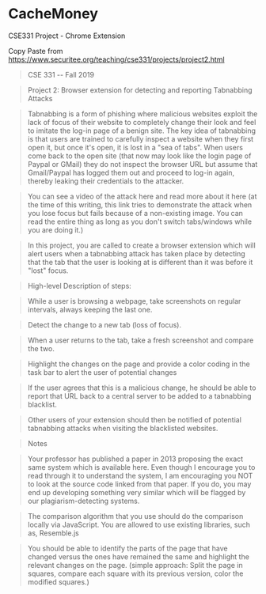 # CacheMoney
CSE331 Project - Chrome Extension


Copy Paste from https://www.securitee.org/teaching/cse331/projects/project2.html


> CSE 331 -- Fall 2019


> Project 2: Browser extension for detecting and reporting Tabnabbing Attacks


> Tabnabbing is a form of phishing where malicious websites exploit the lack of focus of their website to completely change their look and feel to imitate the log-in page of a benign site. The key idea of tabnabbing is that users are trained to carefully inspect a website when they first open it, but once it's open, it is lost in a "sea of tabs". When users come back to the open site (that now may look like the login page of Paypal or GMail) they do not inspect the browser URL but assume that Gmail/Paypal has logged them out and proceed to log-in again, thereby leaking their credentials to the attacker.


> You can see a video of the attack here and read more about it here (at the time of this writing, this link tries to demonstrate the attack when you lose focus but fails because of a non-existing image. You can read the entire thing as long as you don't switch tabs/windows while you are doing it.)


> In this project, you are called to create a browser extension which will alert users when a tabnabbing attack has taken place by detecting that the tab that the user is looking at is different than it was before it "lost" focus.


> High-level Description of steps:


> While a user is browsing a webpage, take screenshots on regular intervals, always keeping the last one.


> Detect the change to a new tab (loss of focus).


> When a user returns to the tab, take a fresh screenshot and compare the two.


> Highlight the changes on the page and provide a color coding in the task bar to alert the user of potential changes


> If the user agrees that this is a malicious change, he should be able to report that URL back to a central server to be added to a tabnabbing blacklist.


> Other users of your extension should then be notified of potential tabnabbing attacks when visiting the blacklisted websites.


> Notes


> Your professor has published a paper in 2013 proposing the exact same system which is available here. Even though I encourage you to read through it to understand the system, I am encouraging you NOT to look at the source code linked from that paper. If you do, you may end up developing something very similar which will be flagged by our plagiarism-detecting systems.


> The comparison algorithm that you use should do the comparison locally via JavaScript. You are allowed to use existing libraries, such as, Resemble.js


> You should be able to identify the parts of the page that have changed versus the ones have remained the same and highlight the relevant changes on the page. (simple approach: Split the page in squares, compare each square with its previous version, color the modified squares.)
